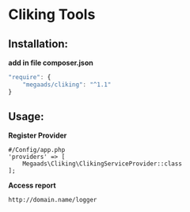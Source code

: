 # Cliking Tools

## Installation:
**add in file composer.json**
```javascript
"require": {
	"megaads/cliking": "^1.1"
}
```
## Usage:
**Register Provider**
```
#/Config/app.php
'providers' => [
    Megaads\Cliking\ClikingServiceProvider::class
];
```

**Access report**

`http://domain.name/logger`
